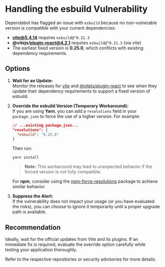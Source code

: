 # Handling the esbuild Vulnerability

Dependabot has flagged an issue with `esbuild` because no non-vulnerable version is compatible with your current dependencies:

- **vite@5.4.14** requires `esbuild@^0.21.3`
- **@vitejs/plugin-react@4.2.1** requires `esbuild@^0.21.3` (via vite)
- The earliest fixed version is **0.25.0**, which conflicts with existing dependency requirements.

## Options

1. **Wait for an Update:**  
   Monitor the releases for [vite](https://github.com/vitejs/vite) and [@vitejs/plugin-react](https://github.com/vitejs/vite-plugin-react) to see when they update their dependency requirements to support a fixed version of esbuild.

2. **Override the esbuild Version (Temporary Workaround):**  
   If you are using **Yarn**, you can add a `resolutions` field in your `package.json` to force the use of a higher version. For example:

   ```json
   // ...existing package.json...
   "resolutions": {
     "esbuild": "0.25.0"
   }
   ```

   Then run:

   ```
   yarn install
   ```

   > **Note:** This workaround may lead to unexpected behavior if the forced version is not fully compatible.

   For **npm**, consider using the [npm-force-resolutions](https://www.npmjs.com/package/npm-force-resolutions) package to achieve similar behavior.

3. **Suppress the Alert:**  
   If the vulnerability does not impact your usage (or you have evaluated the risks), you can choose to ignore it temporarily until a proper upgrade path is available.

## Recommendation

Ideally, wait for the official updates from Vite and its plugins. If an immediate fix is required, evaluate the override option carefully while testing your application thoroughly.

Refer to the respective repositories or security advisories for more details.
